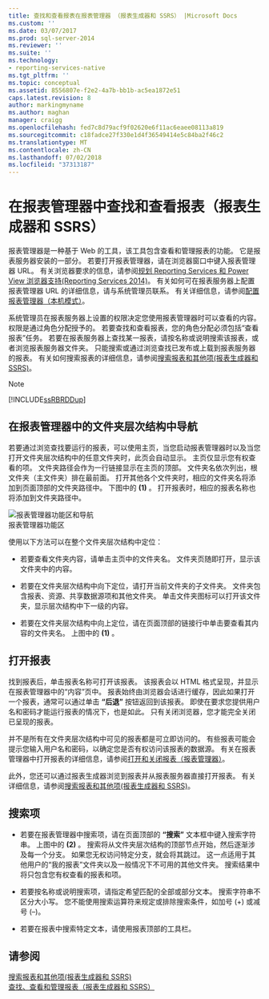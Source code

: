 ```yaml
---
title: 查找和查看报表在报表管理器 （报表生成器和 SSRS） |Microsoft Docs
ms.custom: ''
ms.date: 03/07/2017
ms.prod: sql-server-2014
ms.reviewer: ''
ms.suite: ''
ms.technology:
- reporting-services-native
ms.tgt_pltfrm: ''
ms.topic: conceptual
ms.assetid: 8556807e-f2e2-4a7b-bb1b-ac5ea1872e51
caps.latest.revision: 8
author: markingmyname
ms.author: maghan
manager: craigg
ms.openlocfilehash: fed7c8d79acf9f02620e6f11ac6eaee08113a819
ms.sourcegitcommit: c18fadce27f330e1d4f36549414e5c84ba2f46c2
ms.translationtype: MT
ms.contentlocale: zh-CN
ms.lasthandoff: 07/02/2018
ms.locfileid: "37313187"
---
```

# <a name="finding-and-viewing-reports-in-report-manager-report-builder-and-ssrs"></a>在报表管理器中查找和查看报表（报表生成器和 SSRS）
  报表管理器是一种基于 Web 的工具，该工具包含查看和管理报表的功能。 它是报表服务器安装的一部分。 若要打开报表管理器，请在浏览器窗口中键入报表管理器 URL。 有关浏览器要求的信息，请参阅[规划 Reporting Services 和 Power View 浏览器支持&#40;Reporting Services 2014&#41;](../browser-support-for-reporting-services-and-power-view.md)。 有关如何可在报表服务器上配置报表管理器 URL 的详细信息，请与系统管理员联系。 有关详细信息，请参阅[配置报表管理器（本机模式）](../report-server/configure-web-portal.md)。  
  
 系统管理员在报表服务器上设置的权限决定您使用报表管理器时可以查看的内容。 权限是通过角色分配授予的。 若要查找和查看报表，您的角色分配必须包括“查看报表”任务。 若要在报表服务器上查找某一报表，请按名称或说明搜索该报表，或者浏览报表服务器文件夹。 只能搜索或通过浏览查找已发布或上载到报表服务器的报表。 有关如何搜索报表的详细信息，请参阅[搜索报表和其他项&#40;报表生成器和 SSRS&#41;](searching-for-reports-and-other-items-report-builder-and-ssrs.md)。  
  
> [!NOTE]  
>  [!INCLUDE[ssRBRDDup](../../includes/ssrbrddup-md.md)]  
  
## <a name="navigating-the-folder-hierarchy-in-report-manager"></a>在报表管理器中的文件夹层次结构中导航  
 若要通过浏览查找要运行的报表，可以使用主页，当您启动报表管理器时以及当您打开文件夹层次结构中的任意文件夹时，此页会自动显示。 主页仅显示您有权查看的项。 文件夹路径会作为一行链接显示在主页的顶部。 文件夹名依次列出，根文件夹（主文件夹）排在最前面。 打开其他各个文件夹时，相应的文件夹名将添加到页面顶部的文件夹路径中。 下图中的 **(1)** 。 打开报表时，相应的报表名称也将添加到文件夹路径中。  
  
 ![报表管理器功能区和导航](../media/rs-reportmanager-ribbon.gif "Report Manager Ribbon and Navigation")  
报表管理器功能区  
  
 使用以下方法可以在整个文件夹层次结构中定位：  
  
-   若要查看文件夹内容，请单击主页中的文件夹名。 文件夹页随即打开，显示该文件夹中的内容。  
  
-   若要在文件夹层次结构中向下定位，请打开当前文件夹的子文件夹。 文件夹包含报表、资源、共享数据源项和其他文件夹。 单击文件夹图标可以打开该文件夹，显示层次结构中下一级的内容。  
  
-   若要在文件夹层次结构中向上定位，请在页面顶部的链接行中单击要查看其内容的文件夹名。 上图中的 **(1)** 。  
  
## <a name="opening-a-report"></a>打开报表  
 找到报表后，单击报表名称可打开该报表。 该报表会以 HTML 格式呈现，并显示在报表管理器中的“内容”页中。 报表始终由浏览器会话进行缓存，因此如果打开一个报表，通常可以通过单击 **“后退”** 按钮返回到该报表。 即使在要求您提供用户名和密码才能运行报表的情况下，也是如此。 只有关闭浏览器，您才能完全关闭已呈现的报表。  
  
 并不是所有在文件夹层次结构中可见的报表都是可立即访问的。 有些报表可能会提示您输入用户名和密码，以确定您是否有权访问该报表的数据源。 有关在报表管理器中打开报表的详细信息，请参阅[打开和关闭报表（报表管理器）](../reports/open-and-close-a-report-report-manager.md)。  
  
 此外，您还可以通过报表生成器浏览到报表并从报表服务器直接打开报表。 有关详细信息，请参阅[搜索报表和其他项&#40;报表生成器和 SSRS&#41;](searching-for-reports-and-other-items-report-builder-and-ssrs.md)。  
  
## <a name="to-search-for-a-items"></a>搜索项  
  
-   若要在报表管理器中搜索项，请在页面顶部的 **“搜索”** 文本框中键入搜索字符串。 上图中的 **(2)** 。 搜索将从文件夹层次结构的顶部节点开始，然后逐渐涉及每一个分支。 如果您无权访问特定分支，就会将其跳过。 这一点适用于其他用户的“我的报表”文件夹以及一般情况下不可用的其他文件夹。 搜索结果中将只包含您有权查看的报表和项。  
  
-   若要按名称或说明搜索项，请指定希望匹配的全部或部分文本。 搜索字符串不区分大小写。 您不能使用搜索运算符来规定或排除搜索条件，如加号 (+) 或减号 (–)。  
  
-   若要在报表中搜索特定文本，请使用报表顶部的工具栏。  
  
## <a name="see-also"></a>请参阅  
 [搜索报表和其他项&#40;报表生成器和 SSRS&#41;](searching-for-reports-and-other-items-report-builder-and-ssrs.md)   
 [查找、查看和管理报表（报表生成器和 SSRS）](finding-viewing-and-managing-reports-report-builder-and-ssrs.md)  
  
  

